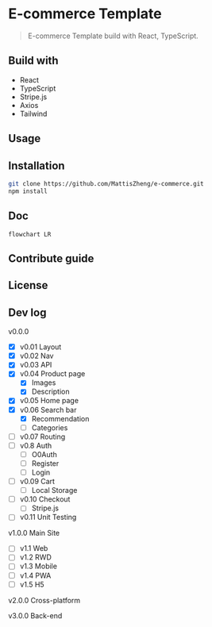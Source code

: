 # E-commerce Template

> E-commerce Template build with React, TypeScript.

## Build with

- React
- TypeScript
- Stripe.js
- Axios
- Tailwind

## Usage

## Installation

```bash
git clone https://github.com/MattisZheng/e-commerce.git
npm install
```

## Doc

```mermaid
flowchart LR

```


## Contribute guide

## License

## Dev log

v0.0.0

- [x] v0.01 Layout
- [x] v0.02 Nav
- [x] v0.03 API
- [x] v0.04 Product page
  - [x] Images
  - [x] Description
- [x] v0.05 Home page
- [x] v0.06 Search bar
  - [x] Recommendation
  - [ ] Categories
- [ ] v0.07 Routing
- [ ] v0.8 Auth
  - [ ] O0Auth
  - [ ] Register
  - [ ] Login
- [ ] v0.09 Cart
  - [ ] Local Storage
- [ ] v0.10 Checkout
  - [ ] Stripe.js
- [ ] v0.11 Unit Testing

v1.0.0 Main Site

- [ ] v1.1 Web
- [ ] v1.2 RWD
- [ ] v1.3 Mobile
- [ ] v1.4 PWA
- [ ] v1.5 H5

v2.0.0 Cross-platform

v3.0.0 Back-end
